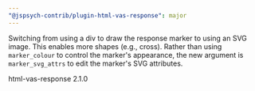 ```yaml
---
"@jspsych-contrib/plugin-html-vas-response": major
---
```


Switching from using a div to draw the response marker to using an SVG image. This enables more shapes (e.g., cross). Rather than using `marker_colour` to control the marker's appearance, the new argument is `marker_svg_attrs` to edit the marker's SVG attributes.

html-vas-response 2.1.0
